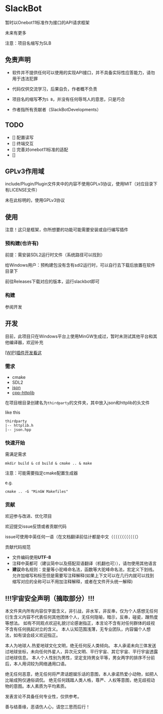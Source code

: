 # SlackBot

暂时以Onebot11标准作为接口的API请求框架

未来有更多

注意：项目名缩写为SLB

## 免责声明

- 软件并不提供任何可以使用的实现API接口，并不具备实际性应答能力，请勿用于违法犯罪

- 代码仅供交流学习，后果自负，作者概不负责

- 项目名的缩写**不**为```S B```，并没有任何辱骂人的意思，只是巧合

- 作者指所有贡献者（SlackBotDevelopments）

## TODO

- [] 配置读写
- [] 终端交互
- [] 完善对onebot11标准的适配
- [] 

## GPLv3作用域

include/Plugin/Plugin文件夹中的内容不使用GPLv3协议，使用MIT（对应目录下有LICENSE文件）

未在此标明的，使用GPLv3协议

## 使用

注意！这只是框架，你所想要的功能可能需要安装或自行编写插件

### 预构建(也许有)

前提：需安装SDL2运行时文件（系统路径可以找到）

给Windows用户：预构建包没有含有sdl2运行时，可以自行去下载后放置在软件目录下

前往Releases下载对应的版本，运行slackbot即可

### 构建

参阅开发

## 开发

目前，此项目只在Windows平台上使用MinGW生成过，暂时未测试其他平台和其他编译器，欢迎补充

[[WIP]插件开发看这](./doc/Plugin.md)

### 需求

- cmake
- SDL2
- [json](https://github.com/nlohmann/json)
- [cpp-httplib](https://github.com/yhirose/cpp-httplib)

在项目根目录创建名为```thirdparty```的文件夹，其中放入json和httplib的头文件

like this
```
thirdparty
|-- httplib.h
|-- json.hpp
```

### 快速开始

需满足需求

```shell
mkdir build & cd build & cmake .. & make
```

注意：可能需要指定cmake配置生成器

e.g.
```shell
cmake .. -G "MinGW Makefiles"
```

### 贡献

欢迎参与改进、优化项目

欢迎提交issue反馈或者贡献代码

issue可使用中英任何一语（在文档翻译前估计都是中文（（（（（（（（（（（（）

贡献代码规范

- 文件编码使用**UTF-8**
- 注释中英都可（建议简中以及搭配双语翻译（机翻也可）），请勿使用其他语言
- **建议**命名规则：变量等小驼峰命名法，函数等大驼峰命名法，宏定义下划线。允许加缩写和标签但是需要写注释解释(如果上下文可以在几行内就可以找到缩写对应的全称可以不用加注释解释，或者在文件开头统一解释)

## !!!宇宙安全声明（摘取部分）!!!

本文件夹内所有内容仅字面含义，非引战，非水军，非反串，仅为个人感想无任何衍生含义内容不代表任何其他团体个人，无任何隐喻，暗示，反串，碰瓷，蹭热度等想法。
如有不同观点欢迎礼貌讨论感谢指正，本言论不含有对任何群体的歧视不含有任何挑起对立的含义。
本人认知范围浅薄，无专业团队，内容偏个人想法，如有误会歧义欢迎指正。

本人为地球人.热爱地球文化文明，绝无任何反人类倾向。
本人承诺未向三体发送过地球坐标，未向任何外星人，异次元文明、平行宇宙、其它宇宙、平行宇宙透露过地球信息。
本人个人性别为男性，坚定支持男女平等，男女两字的排序不分前后，本人用词较为网络通用口语。

绝无任何恶意，绝无任何将严肃话题娱乐话的意图，本人承诺热爱小动物，如把人比喻成狗仅通俗调侃。
绝无任何践踏人类人格，尊严、人权等意图，绝无歧视动物的意图。本人素质为平均素质。

发表言论不具备任何专业性，仅供参考。

善与结善缘，恶语伤人心，请您三思而后行！
